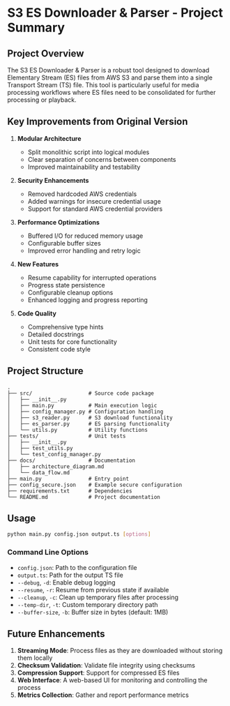 # S3 ES Downloader & Parser - Project Summary

## Project Overview

The S3 ES Downloader & Parser is a robust tool designed to download Elementary Stream (ES) files from AWS S3 and parse them into a single Transport Stream (TS) file. This tool is particularly useful for media processing workflows where ES files need to be consolidated for further processing or playback.

## Key Improvements from Original Version

1. **Modular Architecture**
   - Split monolithic script into logical modules
   - Clear separation of concerns between components
   - Improved maintainability and testability

2. **Security Enhancements**
   - Removed hardcoded AWS credentials
   - Added warnings for insecure credential usage
   - Support for standard AWS credential providers

3. **Performance Optimizations**
   - Buffered I/O for reduced memory usage
   - Configurable buffer sizes
   - Improved error handling and retry logic

4. **New Features**
   - Resume capability for interrupted operations
   - Progress state persistence
   - Configurable cleanup options
   - Enhanced logging and progress reporting

5. **Code Quality**
   - Comprehensive type hints
   - Detailed docstrings
   - Unit tests for core functionality
   - Consistent code style

## Project Structure

```
.
├── src/                  # Source code package
│   ├── __init__.py
│   ├── main.py           # Main execution logic
│   ├── config_manager.py # Configuration handling
│   ├── s3_reader.py      # S3 download functionality
│   ├── es_parser.py      # ES parsing functionality
│   └── utils.py          # Utility functions
├── tests/                # Unit tests
│   ├── __init__.py
│   ├── test_utils.py
│   └── test_config_manager.py
├── docs/                 # Documentation
│   ├── architecture_diagram.md
│   └── data_flow.md
├── main.py               # Entry point
├── config_secure.json    # Example secure configuration
├── requirements.txt      # Dependencies
└── README.md             # Project documentation
```

## Usage

```bash
python main.py config.json output.ts [options]
```

### Command Line Options

- `config.json`: Path to the configuration file
- `output.ts`: Path for the output TS file
- `--debug`, `-d`: Enable debug logging
- `--resume`, `-r`: Resume from previous state if available
- `--cleanup`, `-c`: Clean up temporary files after processing
- `--temp-dir`, `-t`: Custom temporary directory path
- `--buffer-size`, `-b`: Buffer size in bytes (default: 1MB)

## Future Enhancements

1. **Streaming Mode**: Process files as they are downloaded without storing them locally
2. **Checksum Validation**: Validate file integrity using checksums
3. **Compression Support**: Support for compressed ES files
4. **Web Interface**: A web-based UI for monitoring and controlling the process
5. **Metrics Collection**: Gather and report performance metrics